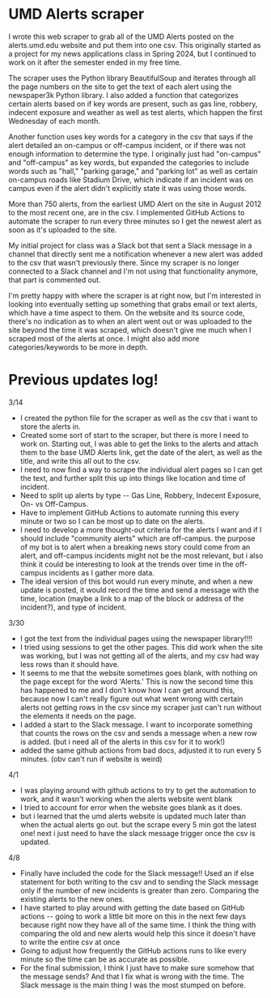 # UMD Alerts scraper

I wrote this web scraper to grab all of the UMD Alerts posted on the alerts.umd.edu website and put them into one csv. This originally started as a project for my news applications class in Spring 2024, but I continued to work on it after the semester ended in my free time. 

The scraper uses the Python library BeautifulSoup and iterates through all the page numbers on the site to get the text of each alert using the newspaper3k Python library. I also added a function that categorizes certain alerts based on if key words are present, such as gas line, robbery, indecent exposure and weather as well as test alerts, which happen the first Wednesday of each month. 

Another function uses key words for a category in the csv that says if the alert detailed an on-campus or off-campus incident, or if there was not enough information to determine the type. I originally just had "on-campus" and "off-campus" as key words, but expanded the categories to include words such as "hall," "parking garage," and "parking lot" as well as certain on-campus roads like Stadium Drive, which indicate if an incident was on campus even if the alert didn't explicitly state it was using those words.

More than 750 alerts, from the earliest UMD Alert on the site in August 2012 to the most recent one, are in the csv. I implemented GitHub Actions to automate the scraper to run every three minutes so I get the newest alert as soon as it's uploaded to the site.

My initial project for class was a Slack bot that sent a Slack message in a channel that directly sent me a notification whenever a new alert was added to the csv that wasn't previously there. Since my scraper is no longer connected to a Slack channel and I'm not using that functionality anymore, that part is commented out.

I'm pretty happy with where the scraper is at right now, but I'm interested in looking into eventually setting up something that grabs email or text alerts, which have a time aspect to them. On the website and its source code, there's no indication as to when an alert went out or was uploaded to the site beyond the time it was scraped, which doesn't give me much when I scraped most of the alerts at once. I might also add more categories/keywords to be more in depth.

# Previous updates log!

3/14 
* I created the python file for the scraper as well as the csv that i want to store the alerts in.
* Created some sort of start to the scraper, but there is more I need to work on. Starting out, I was able to get the links to the alerts and attach them to the base UMD Alerts link, get the date of the alert, as well as the title, and write this all out to the csv. 
* I need to now find a way to scrape the individual alert pages so I can get the text, and further split this up into things like location and time of incident.
* Need to split up alerts by type -- Gas Line, Robbery, Indecent Exposure, On- vs Off-Campus.
* Have to implement GitHub Actions to automate running this every minute or two so I can be most up to date on the alerts.
* I need to develop a more thought-out criteria for the alerts I want and if I should include "community alerts" which are off-campus. the purpose of my bot is to alert when a breaking news story could come from an alert, and off-campus incidents might not be the most relevant, but i also think it could be interesting to look at the trends over time in the off-campus incidents as I gather more data.
* The ideal version of this bot would run every minute, and when a new update is posted, it would record the time and send a message with the time, location (maybe a link to a map of the block or address of the incident?), and type of incident.

3/30
* I got the text from the individual pages using the newspaper library!!!!
* I tried using sessions to get the other pages. This did work when the site was working, but I was not getting all of the alerts, and my csv had way less rows than it should have. 
* It seems to me that the website sometimes  goes blank, with nothing on the page except for the word 'Alerts.' This is now the second time this has happened to me and I don't know how I can get around this, because now I can't really figure out what went wrong with certain alerts not getting rows in the csv since my scraper just can't run without the elements it needs on the page.
* I added a start to the Slack message. I want to incorporate something that counts the rows on the csv and sends a message when a new row is added. (but i need all of the alerts in this csv for it to work!)
* added the same github actions from bad docs, adjusted it to run every 5 minutes. (obv can't run if website is weird)

4/1
* I was playing around with github actions to try to get the automation to work, and it wasn't working when the alerts website went blank
* I tried to account for error when the website goes blank as it does.
* but i learned that the umd alerts website is updated much later than when the actual alerts go out. but the scrape every 5 min got the latest one! next i just need to have the slack message trigger once the csv is updated.

4/8 
* Finally have included the code for the Slack message!! Used an if else statement for both writing to the csv and to sending the Slack message only if the number of new incidents is greater than zero. Comparing the existing alerts to the new ones.
* I have started to play around with getting the date based on GitHub actions -- going to work a little bit more on this in the next few days because right now they have all of the same time. I think the thing with comparing the old and new alerts would help this since it doesn't have to write the entire csv at once
* Going to adjust how frequently the GitHub actions runs to like every minute so the time can be as accurate as possible.
* For the final submission, I think I just have to make sure somehow that the message sends? And that I fix what is wrong with the time. The Slack message is the main thing I was the most stumped on before.
